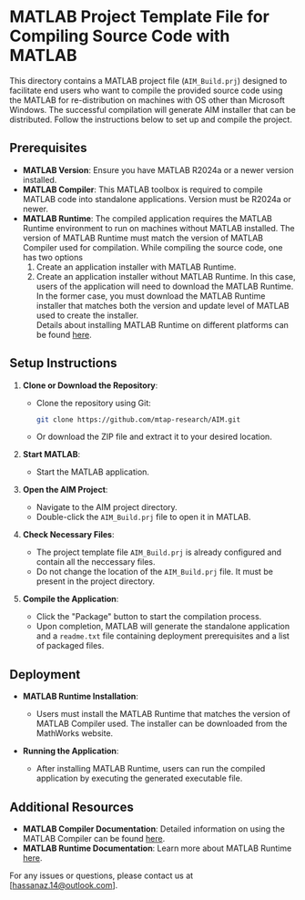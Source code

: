 # MATLAB Project Template File for Compiling Source Code with MATLAB

This directory contains a MATLAB project file (`AIM_Build.prj`) designed to facilitate end users who want to compile the provided source code using the MATLAB for re-distribution on machines with OS other than Microsoft Windows. The successful compilation will generate AIM installer that can be distributed.
Follow the instructions below to set up and compile the project.

## Prerequisites
- **MATLAB Version**: Ensure you have MATLAB R2024a or a newer version installed.
- **MATLAB Compiler**: This MATLAB toolbox is required to compile MATLAB code into standalone applications. Version must be R2024a or newer.
- **MATLAB Runtime**: The compiled application requires the MATLAB Runtime environment to run on machines without MATLAB installed. The version of MATLAB Runtime must match the version of MATLAB Compiler used for compilation. While compiling the source code, one has two options
    1. Create an application installer with MATLAB Runtime.
    2. Create an application installer without MATLAB Runtime. In this case, users of the application will need to download the MATLAB Runtime.
<br>In the former case, you must download the MATLAB Runtime installer that matches both the version and update level of MATLAB used to create the installer.<br>
Details about installing MATLAB Runtime on different platforms can be found [here](https://www.mathworks.com/help/compiler/install-the-matlab-runtime.html).

## Setup Instructions

1. **Clone or Download the Repository**:
   - Clone the repository using Git:
     ```bash
     git clone https://github.com/mtap-research/AIM.git
     ```
   - Or download the ZIP file and extract it to your desired location.

2. **Start MATLAB**:
   - Start the MATLAB application.

3. **Open the AIM Project**:
   - Navigate to the AIM project directory.  
   - Double-click the `AIM_Build.prj` file to open it in MATLAB.

4. **Check Necessary Files**:
   - The project template file `AIM_Build.prj` is already configured and contain all the neccessary files.
   - Do not change the location of the `AIM_Build.prj` file. It must be present in the project directory.

5. **Compile the Application**:
   - Click the "Package" button to start the compilation process.
   - Upon completion, MATLAB will generate the standalone application and a `readme.txt` file containing deployment prerequisites and a list of packaged files.

## Deployment

- **MATLAB Runtime Installation**:
  - Users must install the MATLAB Runtime that matches the version of MATLAB Compiler used. The installer can be downloaded from the MathWorks website.

- **Running the Application**:
  - After installing MATLAB Runtime, users can run the compiled application by executing the generated executable file.

## Additional Resources

- **MATLAB Compiler Documentation**: Detailed information on using the MATLAB Compiler can be found [here](https://www.mathworks.com/help/compiler/getting-started-with-matlab-compiler.html).
- **MATLAB Runtime Documentation**: Learn more about MATLAB Runtime [here](https://www.mathworks.com/products/compiler/matlab-runtime.html).

For any issues or questions, please contact us at [hassanaz.14@outlook.com].

